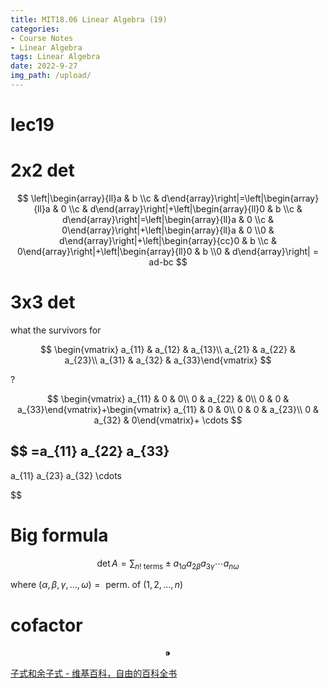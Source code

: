 ```yaml
---
title: MIT18.06 Linear Algebra (19)
categories:
- Course Notes
- Linear Algebra
tags: Linear Algebra
date: 2022-9-27
img_path: /upload/
---
```


# lec19

# 2x2 $\det$ 

$$
\left|\begin{array}{ll}a & b \\c & d\end{array}\right|=\left|\begin{array}{ll}a & 0 \\c & d\end{array}\right|+\left|\begin{array}{ll}0 & b \\c & d\end{array}\right|=\left|\begin{array}{ll}a & 0 \\c & 0\end{array}\right|+\left|\begin{array}{ll}a & 0 \\0 & d\end{array}\right|+\left|\begin{array}{cc}0 & b \\c & 0\end{array}\right|+\left|\begin{array}{ll}0 & b \\0 & d\end{array}\right| = ad-bc
$$

# 3x3 $\det$ 

what the survivors for 

$$
\begin{vmatrix} a_{11} & a_{12} & a_{13}\\ a_{21} & a_{22} & a_{23}\\ a_{31} & a_{32} & a_{33}\end{vmatrix}
$$

?

$$
\begin{vmatrix} a_{11} & 0 & 0\\ 0 & a_{22} & 0\\ 0 & 0 & a_{33}\end{vmatrix}+\begin{vmatrix} a_{11} & 0 & 0\\ 0 & 0 & a_{23}\\ 0 & a_{32} & 0\end{vmatrix}+ \cdots
$$

$$
=a_{11}  a_{22}  a_{33}
-
a_{11}  a_{23} a_{32} 
\cdots

$$

# Big formula

$$
\operatorname{det} A=\sum_{n! \text { terms}} \pm a_{1\alpha} a_{2 \beta} a_{3\gamma} \cdots a_{n \omega}
$$

where $(\alpha, \beta, \gamma,\ldots, \omega)=\text { perm. of }(1,2, \ldots, n)$ 

# cofactor

$$
⁍
$$

[子式和余子式 - 维基百科，自由的百科全书](https://zh.wikipedia.org/wiki/%E5%AD%90%E5%BC%8F%E5%92%8C%E4%BD%99%E5%AD%90%E5%BC%8F)